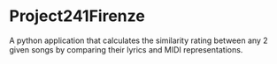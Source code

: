 # Project241Firenze

A python application that calculates the similarity rating between any 2 given songs by comparing their lyrics and MIDI representations.
